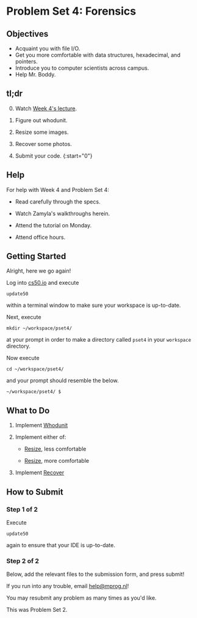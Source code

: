 # Problem Set 4: Forensics

##  Objectives

* Acquaint you with file I/O.
* Get you more comfortable with data structures, hexadecimal, and pointers.
* Introduce you to computer scientists across campus.
* Help Mr. Boddy.

## tl;dr

0. Watch [Week 4's lecture](/lectures/week-4).

1. Figure out whodunit.

2. Resize some images.

3. Recover some photos.

4. Submit your code.
{:start="0"}

## Help

For help with Week 4 and Problem Set 4:

- Read carefully through the specs.

- Watch Zamyla's walkthroughs herein.

- Attend the tutorial on Monday.

- Attend office hours.

## Getting Started

Alright, here we go again!

Log into [cs50.io](https://cs50.io) and execute

	update50

within a terminal window to make sure your workspace is up-to-date.

Next, execute

	mkdir ~/workspace/pset4/

at your prompt in order to make a directory called `pset4` in your `workspace` directory.

Now execute

	cd ~/workspace/pset4/

and your prompt should resemble the below.

	~/workspace/pset4/ $

## What to Do

1. Implement [Whodunit](http://docs.cs50.net/problems/whodunit/whodunit.html)

2. Implement either of:

	- [Resize](http://docs.cs50.net/problems/resize/less/resize.html), less comfortable

	- [Resize](http://docs.cs50.net/problems/resize/more/resize.html), more comfortable

3. Implement [Recover](http://docs.cs50.net/problems/recover/recover.html)

## How to Submit

### Step 1 of 2

Execute

	update50

again to ensure that your IDE is up-to-date.

### Step 2 of 2

Below, add the relevant files to the submission form, and press submit!

If you run into any trouble, email <help@mprog.nl>!

You may resubmit any problem as many times as you'd like.

This was Problem Set 2.

